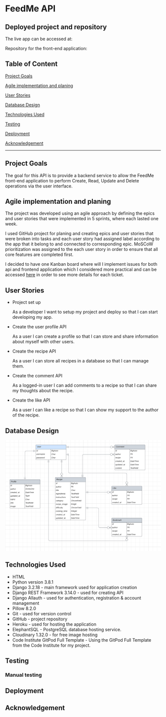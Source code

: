 # FeedMe API

## Deployed project and repository

The live app can be accessed at:

Repository for the front-end application: 

## Table of Content

[Project Goals](#Project-Goals)

[Agile implementation and planing](#Agile-implementation-and-planing)

[User Stories](#User-Stories)

[Database Design](#Database-design)

[Technologies Used](#Technologies-Used)

[Testing](#Testing)

[Deployment](#Deployment)

[Acknowledgement](#Acknowledgement)

---------------------------------------------
## Project Goals

The goal for this API is to provide a backend service to allow the FeedMe front-end application to perform Create, Read, Update and Delete operations via the user interface.

## Agile implementation and planing

The project was developed using an agile approach by defining the epics and user stories that were implemented in 5 sprints, where each lasted one week. 

I used GitHub project for planing and creating epics and user stories that were broken into tasks and each user story had assigned label according to the app that it belong to and connected to corresponding epic. MoSCoW prioritization was assigned to the each user story in order to ensure that all core features are completed first. 

I decided to have one Kanban board where will I implement issues for both api and frontend application which I considered more practical and can be accessed [here](https://github.com/users/NatasaMiric/projects/4) in order to see more details for each ticket. 

## User Stories

* Project set up

    As a developer I want to setup my project and deploy so that I can start developing my app.

* Create the user profile API

    As a user I can create a profile so that I can store and share information about myself with other users. 

* Create the recipe API

    As a user I can store all recipes in a database so that I can manage them.  

* Create the comment API  

    As a logged-in user I can add comments to a recipe so that I can share my thoughts about the recipe.

* Create the like API

    As a user I can like a recipe so that I can show my support to the author of the recipe.

## Database Design

![](docs/images/erd.png)

## Technologies Used

* HTML
* Python version 3.8.1
* Django 3.2.18 - main framework used for application creation
* Django REST Framework 3.14.0 -  used for creating API
* Django Allauth - used for authentication, registration & account management
* Pillow 8.2.0
* Git - used for version control
* GitHub - project repository
* Heroku - used for hosting the application
* ElephantSQL - PostgreSQL database hosting service.
* Cloudinary 1.32.0 - for free image hosting
* Code Institute GitPod Full Template - Using the GitPod Full Template from the Code Institute for my project.

## Testing

### Manual testing 



## Deployment

## Acknowledgement

